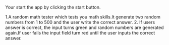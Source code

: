 Your start the app by clicking the start button.

1.A random  math tester which tests you math skills.It generate two random numbers from 1 to 500 and the user write the correct answer.
2. If users answer is correct, the input turns green and random numbers are generated again.If user fails the input field turn red until the user inputs the correct answer.